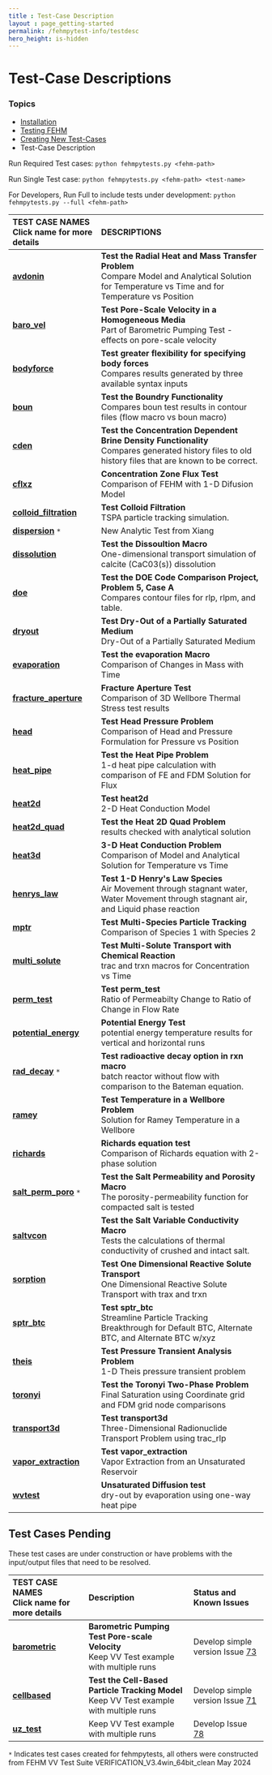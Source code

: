 ```yaml
---
title : Test-Case Description
layout : page_getting-started
permalink: /fehmpytest-info/testdesc
hero_height: is-hidden
---
```


# Test-Case Descriptions

### Topics

* [Installation](install.md)
* [Testing FEHM](testing.md)
* [Creating New Test-Cases](newtest.md)
* Test-Case Description


Run Required Test cases:  ```python fehmpytests.py <fehm-path> ```

Run Single Test case:  ```python fehmpytests.py <fehm-path> <test-name>```

For Developers, Run Full to include tests under development: ```python fehmpytests.py --full <fehm-path>```


| TEST CASE NAMES<br>Click name for more details | DESCRIPTIONS |
|:--------------------|:---------------------------|
| [**avdonin**](/test-details/avdonin.md) |**Test the Radial Heat and Mass Transfer Problem**<br> Compare Model and Analytical Solution for Temperature vs Time and for Temperature vs Position |
| [**baro_vel**](/test-details/baro_vel.md)|**Test Pore-Scale Velocity in a Homogeneous Media**<br> Part of Barometric Pumping Test - effects on pore-scale velocity |
| [**bodyforce**](/test-details/bodyforce.md)  |**Test greater flexibility for specifying body forces**<br>Compares results generated by three available syntax inputs |
| [**boun**](/test-details/boun.md) |**Test the Boundry Functionality**<br>Compares boun test results in contour files (flow macro vs boun macro)| 
| [**cden**](/test-details/cden.md)  |**Test the Concentration Dependent Brine Density Functionality**<br>Compares generated history files to old history files that are known to be correct. |
| [**cflxz**](/test-details/cflxz.md) | **Concentration Zone Flux Test**<br> Comparison of FEHM with 1-D Difusion Model |
| [**colloid_filtration**](/test-details/colloid_filtration.md)  |**Test Colloid Filtration**<br> TSPA particle tracking simulation. |
| [**dispersion**](/test-details/dispersion.md) ```*```| New Analytic Test from Xiang | 
|[**dissolution**](/test-details/dissolution.md) |**Test the Dissoultion Macro**<br> One-dimensional transport simulation of calcite (CaC03(s)) dissolution |
| [**doe**](/test-details/doe.md)  |**Test the DOE Code Comparison Project, Problem 5, Case A**<br>Compares contour files for rlp, rlpm, and table.| 
| [**dryout**](/test-details/dryout.md)  |**Test Dry-Out of a Partially Saturated Medium**<br> Dry-Out of a Partially Saturated Medium |
| [**evaporation**](/test-details/evaporation.md)  | **Test the evaporation Macro** <br>Comparison of Changes in Mass with Time |
| [**fracture_aperture**](/test-details/fracture_aperture.md)  | **Fracture Aperture Test** <br> Comparison of 3D Wellbore Thermal Stress test results |
| [**head**](/test-details/head.md)  |**Test Head Pressure Problem**<br> Comparison of Head and Pressure Formulation for Pressure vs Position |
| [**heat_pipe**](/test-details/heat_pipe.md)  |**Test the Heat Pipe Problem**<br> 1-d heat pipe calculation with comparison of FE and FDM Solution for Flux | 
| [**heat2d**](/test-details/heat2d.md)  | **Test heat2d** <br> 2-D Heat Conduction Model |
| [**heat2d_quad**](/test-details/heat2d_quad.md)  | **Test the Heat 2D Quad Problem** <br> results checked with analytical solution |
| [**heat3d**](/test-details/heat3d.md)  | **3-D Heat Conduction Problem** <br> Comparison of Model and Analytical Solution for Temperature vs Time |
| [**henrys_law**](/test-details/henrys_law.md)  | **Test 1-D Henry's Law Species** <br> Air Movement through stagnant water, Water Movement through stagnant air, and Liquid phase reaction |
| [**mptr**](/test-details/mptr.md)  |**Test Multi-Species Particle Tracking**<br>Comparison of Species 1 with Species 2 |
| [**multi_solute**](/test-details/multi_solute.md)  |**Test Multi-Solute Transport with Chemical Reaction**<br> trac and trxn macros for Concentration vs Time|
| [**perm_test**](/test-details/perm_test.md) | **Test perm_test** <br> Ratio of Permeabilty Change to Ratio of Change in Flow Rate |
| [**potential_energy**](/test-details/potential_energy.md) | **Potential Energy Test** <br> potential energy temperature results for vertical and horizontal runs |
| [**rad_decay**](/test-details/rad_decay.md) ```*``` | **Test radioactive decay option in rxn macro**<br> batch reactor without flow with comparison to the Bateman equation. |
| [**ramey**](/test-details/ramey.md)  |**Test Temperature in a Wellbore Problem**<br>  Solution for Ramey Temperature in a Wellbore |
| [**richards**](/test-details/richards.md)  |**Richards equation test**<br>Comparison of Richards equation with 2-phase solution |
| [**salt_perm_poro**](/test-details/salt_perm_poro.md) ```*``` |**Test the Salt Permeability and Porosity Macro**<br>The porosity-permeability function for compacted salt is tested |
| [**saltvcon**](/test-details/saltvcon.md)|**Test the Salt Variable Conductivity Macro**<br>Tests the calculations of thermal conductivity of crushed and intact salt.| 
| [**sorption**](/test-details/sorption.md)  | **Test One Dimensional Reactive Solute Transport** <br>  One Dimensional Reactive Solute Transport with trax and trxn |
| [**sptr_btc**](/test-details/sptr_btc.md)  | **Test sptr_btc** <br> Streamline Particle Tracking Breakthrough for Default BTC, Alternate BTC, and Alternate BTC w/xyz |
| [**theis**](/test-details/theis.md)  | **Test Pressure Transient Analysis Problem**<br> 1-D Theis pressure transient problem |
| [**toronyi**](/test-details/toronyi.md) | **Test the Toronyi Two-Phase Problem**<br>  Final Saturation using Coordinate grid and FDM grid node comparisons |
| [**transport3d**](/test-details/transport3d.md) |  **Test transport3d**<br> Three-Dimensional Radionuclide Transport Problem using trac_rlp | 
| [**vapor_extraction**](/test-details/vapor_extraction.md)  | **Test vapor_extraction**<br> Vapor Extraction from an Unsaturated Reservoir |
| [**wvtest**](/test-details/wvtest.md)  | **Unsaturated Diffusion test**<br>  dry-out by evaporation using one-way heat pipe  |




## Test Cases Pending

These test cases are under construction or have problems with the input/output files that need to be resolved.


| TEST CASE NAMES<br>Click name for more details | Description | Status and Known Issues |
|:---------------------|:-----------------------|:--------------------|
| [**barometric**](/test-details/barometric.md) | **Barometric Pumping Test Pore-scale Velocity**<br>Keep VV Test example with multiple runs   | Develop simple version Issue [73](https://github.com/lanl/FEHM/issues/73) |
| [**cellbased**](/test-details/cellbased.md)  |**Test the Cell-Based Particle Tracking Model**<br> Keep VV Test example with multiple runs | Develop simple version Issue [71](https://github.com/lanl/FEHM/issues/71) |
| [**uz_test**](/test-details/uz_test.md) | Keep VV Test example with multiple runs |  Develop Issue [78](https://github.com/lanl/FEHM/issues/78) |


 ```*```  Indicates test cases created for fehmpytests, all others were constructed from FEHM VV Test Suite VERIFICATION_V3.4win_64bit_clean May 2024
